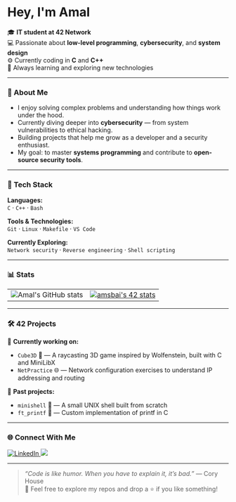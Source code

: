 #  Hey, I'm Amal  

🎓 **IT student at 42 Network**  
💻 Passionate about **low-level programming**, **cybersecurity**, and **system design**  
⚙️ Currently coding in **C** and **C++**  
🚀 Always learning and exploring new technologies  

---

### 🧠 About Me
-  I enjoy solving complex problems and understanding how things work under the hood.  
-  Currently diving deeper into **cybersecurity** — from system vulnerabilities to ethical hacking.  
-  Building projects that help me grow as a developer and a security enthusiast.  
-  My goal: to master **systems programming** and contribute to **open-source security tools**.  

---

### 🧰 Tech Stack

**Languages:**  
`C` · `C++` · `Bash`

**Tools & Technologies:**  
`Git` · `Linux` · `Makefile` · `VS Code`

**Currently Exploring:**  
`Network security` · `Reverse engineering` · `Shell scripting`

---

### 📊 Stats

<p align="center">
  <table>
    <tr>
      <td align="center">
        <img src="https://github-readme-stats.vercel.app/api?username=Yoneva&show_icons=true&theme=tokyonight" alt="Amal's GitHub stats" />
      </td>
      <td align="center">
        <a href="https://github.com/oakoudad/badge42">
          <img src="https://badge.mediaplus.ma/greenbinary/amsbai" alt="amsbai's 42 stats" />
        </a>
      </td>
    </tr>
  </table>
</p>

---

### 🛠️ 42 Projects
🚧 **Currently working on:**  
- `Cube3D` 🧊 — A raycasting 3D game inspired by Wolfenstein, built with C and MiniLibX  
- `NetPractice` 🌐 — Network configuration exercises to understand IP addressing and routing  

🧠 **Past projects:**  
- `minishell` 🐚 — A small UNIX shell built from scratch  
- `ft_printf` 🧵 — Custom implementation of printf in C  

---

### 🌐 Connect With Me

<p align="left">
  <a href="[https://www.linkedin.com/in/amal-sbai/](https://www.linkedin.com/in/amal-sbai-1ba0a3395/)" target="_blank">
  <img src="https://img.shields.io/badge/LinkedIn-0A66C2?style=for-the-badge&logo=linkedin&logoColor=white" alt="LinkedIn"/>
</a>
  <a href="mailto:sbaiamal988@gmail.com">
    <img src="https://img.shields.io/badge/Email-D14836?style=for-the-badge&logo=gmail&logoColor=white"/>
  </a>
</p>

---

> *“Code is like humor. When you have to explain it, it’s bad.”* — Cory House  
> 💬 Feel free to explore my repos and drop a ⭐ if you like something!


